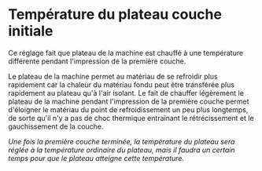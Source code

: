 Température du plateau couche initiale
===

Ce réglage fait que plateau de la machine est chauffé à une température différente pendant l'impression de la première couche.

Le plateau de la machine permet au matériau de se refroidir plus rapidement car la chaleur du matériau fondu peut être transférée plus rapidement au plateau qu'à l'air isolant. Le fait de chauffer légèrement le  plateau de la machine pendant l'impression de la première couche permet d'éloigner le matériau du point de refroidissement un peu plus longtemps, de sorte qu'il n'y a pas de choc thermique entraînant le rétrécissement et le gauchissement de la couche.

*Une fois la première couche terminée, la température du plateau sera réglée à la température ordinaire du plateau, mais il faudra un certain temps pour que le plateau atteigne cette température.*
